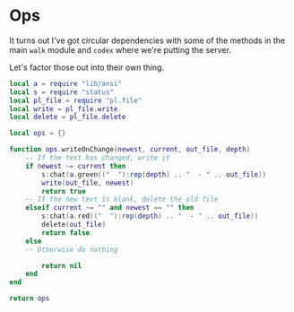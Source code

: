 # Ops


It turns out I've got circular dependencies with some of the methods in the
main ``walk`` module and ``codex`` where we're putting the server.


Let's factor those out into their own thing.

```lua
local a = require "lib/ansi"
local s = require "status"
local pl_file = require "pl.file"
local write = pl_file.write
local delete = pl_file.delete
```
```lua
local ops = {}

function ops.writeOnChange(newest, current, out_file, depth)
    -- If the text has changed, write it
    if newest ~= current then
        s:chat(a.green(("  "):rep(depth) .. "  - " .. out_file))
        write(out_file, newest)
        return true
    -- If the new text is blank, delete the old file
    elseif current ~= "" and newest == "" then
        s:chat(a.red(("  "):rep(depth) .. "  - " .. out_file))
        delete(out_file)
        return false
    else
    -- Otherwise do nothing

        return nil
    end
end

return ops
```
